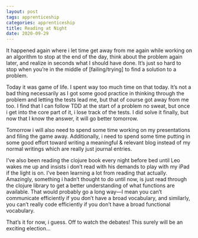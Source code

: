 ```yaml
---
layout: post 
tags: apprenticeship
categories: apprenticeship
title: Reading at Night
date: 2020-09-29
---
```


It happened again where i let time get away from me again while working on an algorithm to stop at the end of the day, think about the problem again later, and realize in seconds what I should have done.  It’s just so hard to stop when you’re in the middle of [failing/trying] to find a solution to a problem.  

Today it was game of life.  I spent way too much time on that today.  It’s not a bad thing necessarily as I got some good practice in thinking through the problem and letting the tests lead me, but that of course got away from me too.  I find that I can follow TDD at the start of a problem no sweat, but once i get into the core part of it, i lose track of the tests.  I did solve it finally, but now that I know the answer, it will go better tomorrow.

Tomorrow i will also need to spend some time working on my presentations and filing the game away.  Additionally, i need to spend some time putting in some good effort toward writing a meaningful & relevant blog instead of my normal writings which are really just journal entries.  

I’ve also been reading the clojure book every night before bed until Leo wakes me up and insists i don’t read with his demands to play with my iPad if the light is on.  I’ve been learning a lot from reading that actually.  Amazingly, something i hadn’t thought to do until now, is just read through the clojure library to get a better understanding of what functions are available.  That would probably go a long way—I mean you can’t communicate efficiently if you don’t have a broad vocabulary, and similarly, you can’t really code efficiently if you don’t have a broad functional vocabulary.

That’s it for now, i guess.  Off to watch the debates!  This surely will be an exciting election...

